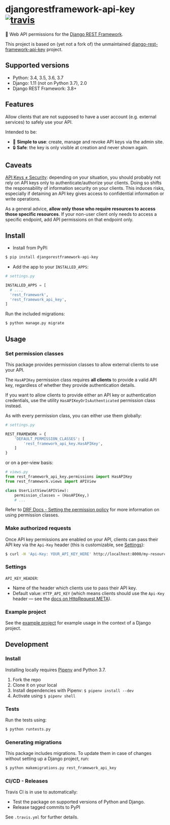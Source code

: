 # djangorestframework-api-key [![travis][travis-image]][travis-url]

🔐 Web API permissions for the [Django REST Framework][rest-framework-url].

This project is based on (yet not a fork of) the unmaintained [django-rest-framework-api-key][django-rest-framework-api-key-url] project.

## Supported versions

- Python: 3.4, 3.5, 3.6, 3.7
- Django: 1.11 (not on Python 3.7), 2.0
- Django REST Framework: 3.8+

## Features

Allow clients that are not supposed to have a user account (e.g. external services) to safely use your API.

Intended to be:

- 🚀 **Simple to use**: create, manage and revoke API keys via the admin site.
- 🔒 **Safe**: the key is only visible at creation and never shown again.

## Caveats

[API Keys ≠ Security](https://nordicapis.com/why-api-keys-are-not-enough/): depending on your situation, you should probably not rely on API keys only to authenticate/authorize your clients. Doing so shifts the responsability of information security on your clients. This induces risks, especially if detaining an API key gives access to confidential information or write operations.

As a general advice, **allow only those who require resources to access those specific resources**. If your non-user client only needs to access a specific endpoint, add API permissions on that endpoint only.

## Install

- Install from PyPI:

```bash
$ pip install djangorestframework-api-key
```

- Add the app to your `INSTALLED_APPS`:

```python
# settings.py

INSTALLED_APPS = [
  # ...,
  'rest_framework',
  'rest_framework_api_key',
]
```

Run the included migrations:

```bash
$ python manage.py migrate
```

## Usage

### Set permission classes

This package provides permission classes to allow external clients to use your API.

The `HasAPIKey` permission class requires **all clients** to provide a valid API key, regardless of whether they provide authentication details.

If you want to allow clients to provide either an API key or authentication credentials, use the utility `HasAPIKeyOrIsAuthenticated` permission class instead.

As with every permission class, you can either use them globally:

```python
# settings.py

REST_FRAMEWORK = {
    'DEFAULT_PERMISSION_CLASSES': [
        'rest_framework_api_key.HasAPIKey',
    ]
}
```

or on a per-view basis:

```python
# views.py
from rest_framework_api_key.permissions import HasAPIKey
from rest_framework.views import APIView

class UserListView(APIView):
    permission_classes = (HasAPIKey,)
    # ...
```

Refer to [DRF Docs - Setting the permission policy][setting-the-permission-policy-url] for more information on using permission classes.

### Make authorized requests

Once API key permissions are enabled on your API, clients can pass their API key via the `Api-Key` header (this is customizable, see [Settings](#settings)):

```bash
$ curl -H 'Api-Key: YOUR_API_KEY_HERE' http://localhost:8000/my-resource/
```

### Settings

`API_KEY_HEADER`:

- Name of the header which clients use to pass their API key.
- Default value: `HTTP_API_KEY` (which means clients should use the `Api-Key` header — see the [docs on HttpRequest.META](https://docs.djangoproject.com/en/dev/ref/request-response/#django.http.HttpRequest.META)).

### Example project

See the [example project][example-project-url] for example usage in the context of a Django project.

## Development

### Install

Installing locally requires [Pipenv][pipenv-url] and Python 3.7.

1. Fork the repo
2. Clone it on your local
3. Install dependencies with Pipenv: `$ pipenv install --dev`
4. Activate using `$ pipenv shell`

### Tests

Run the tests using:

```bash
$ python runtests.py
```

### Generating migrations

This package includes migrations. To update them in case of changes without setting up a Django project, run:

```bash
$ python makemigrations.py rest_framework_api_key
```

### CI/CD - Releases

Travis CI is in use to automatically:

- Test the package on supported versions of Python and Django.
- Release tagged commits to PyPI

See `.travis.yml` for further details.


<!-- URLs -->

[example-project-url]: https://github.com/florimondmanca/djangorestframework-api-key-example

[rest-framework-url]: http://www.django-rest-framework.org

[pipenv-url]: https://github.com/pypa/pipenv

[setting-the-permission-policy-url]: http://www.django-rest-framework.org/api-guide/permissions/#setting-the-permission-policy

[django-rest-framework-api-key-url]: https://github.com/manosim/django-rest-framework-api-key

[travis-image]: https://travis-ci.org/florimondmanca/djangorestframework-api-key.svg?branch=master

[travis-url]: https://travis-ci.org/florimondmanca/djangorestframework-api-key
